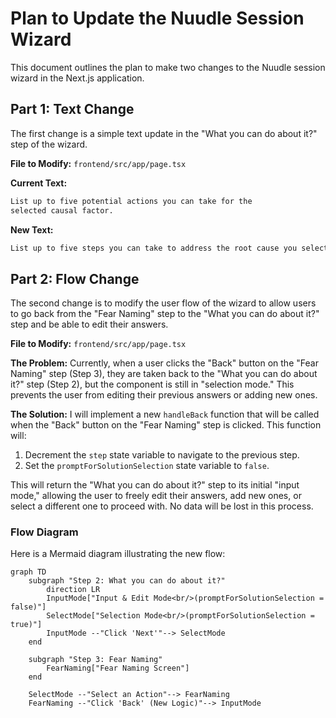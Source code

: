 # Plan to Update the Nuudle Session Wizard

This document outlines the plan to make two changes to the Nuudle session wizard in the Next.js application.

## Part 1: Text Change

The first change is a simple text update in the "What you can do about it?" step of the wizard.

**File to Modify:** `frontend/src/app/page.tsx`

**Current Text:**
```html
List up to five potential actions you can take for the
selected causal factor.
```

**New Text:**
```html
List up to five steps you can take to address the root cause you selected.
```

## Part 2: Flow Change

The second change is to modify the user flow of the wizard to allow users to go back from the "Fear Naming" step to the "What you can do about it?" step and be able to edit their answers.

**File to Modify:** `frontend/src/app/page.tsx`

**The Problem:**
Currently, when a user clicks the "Back" button on the "Fear Naming" step (Step 3), they are taken back to the "What you can do about it?" step (Step 2), but the component is still in "selection mode." This prevents the user from editing their previous answers or adding new ones.

**The Solution:**
I will implement a new `handleBack` function that will be called when the "Back" button on the "Fear Naming" step is clicked. This function will:
1.  Decrement the `step` state variable to navigate to the previous step.
2.  Set the `promptForSolutionSelection` state variable to `false`.

This will return the "What you can do about it?" step to its initial "input mode," allowing the user to freely edit their answers, add new ones, or select a different one to proceed with. No data will be lost in this process.

### Flow Diagram

Here is a Mermaid diagram illustrating the new flow:

```mermaid
graph TD
    subgraph "Step 2: What you can do about it?"
        direction LR
        InputMode["Input & Edit Mode<br/>(promptForSolutionSelection = false)"]
        SelectMode["Selection Mode<br/>(promptForSolutionSelection = true)"]
        InputMode --"Click 'Next'"--> SelectMode
    end

    subgraph "Step 3: Fear Naming"
        FearNaming["Fear Naming Screen"]
    end

    SelectMode --"Select an Action"--> FearNaming
    FearNaming --"Click 'Back' (New Logic)"--> InputMode